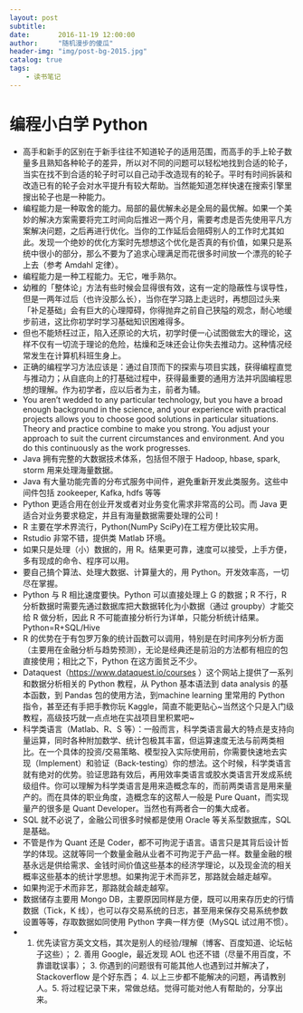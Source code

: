 ```yaml
---
layout: post
subtitle:
date:       2016-11-19 12:00:00
author:     "随机漫步的傻瓜"
header-img: "img/post-bg-2015.jpg"
catalog: true
tags:
    - 读书笔记
---
```


# 编程小白学 Python

- 高手和新手的区别在于新手往往不知道轮子的适用范围，而高手的手上轮子数量多且熟知各种轮子的差异，所以对不同的问题可以轻松地找到合适的轮子，当实在找不到合适的轮子时可以自己动手改造现有的轮子。平时有时间拆装和改造已有的轮子会对水平提升有较大帮助。当然能知道怎样快速在搜索引擎里搜出轮子也是一种能力。
- 编程能力是一种取舍的能力。局部的最优解未必是全局的最优解。如果一个美妙的解决方案需要将完工时间向后推迟一两个月，需要考虑是否先使用平凡方案解决问题，之后再进行优化。当你的工作延后会阻碍别人的工作时尤其如此。发现一个绝妙的优化方案时先想想这个优化是否真的有价值，如果只是系统中很小的部分，那么不要为了追求心理满足而花很多时间放一个漂亮的轮子上去（参考 Amdahl 定律）。
- 编程能力是一种工程能力。无它，唯手熟尔。
- 幼稚的「整体论」方法有些时候会显得很有效，这有一定的隐蔽性与误导性，但是一两年过后（也许没那么长），当你在学习路上走远时，再想回过头来「补足基础」会有巨大的心理障碍，你得抛弃之前自己狭隘的观念，耐心地缓步前进，这比你初学时学习基础知识困难得多。
- 但也不能矫枉过正，陷入还原论的大坑，初学时便一心试图做宏大的理论，这样不仅有一切流于理论的危险，枯燥和乏味还会让你失去推动力。这种情况经常发生在计算机科班生身上。
- 正确的编程学习方法应该是：通过自顶而下的探索与项目实践，获得编程直觉与推动力；从自底向上的打基础过程中，获得最重要的通用方法并巩固编程思想的理解。作为初学者，应以后者为主，前者为辅。
- You aren’t wedded to any particular technology, but you have a broad enough background in the science, and your experience with practical projects allows you to choose good solutions in particular situations. Theory and practice combine to make you strong. You adjust your approach to suit the current circumstances and environment. And you do this continuously as the work progresses.
- Java 拥有完整的大数据技术体系，包括但不限于 Hadoop, hbase, spark, storm 用来处理海量数据。
- Java 有大量功能完善的分布式服务中间件，避免重新开发此类服务。这些中间件包括 zookeeper, Kafka, hdfs 等等
- Python 更适合用在创业开发或者对业务变化需求非常高的公司。而 Java 更适合对业务要求稳定，并且有海量数据需要处理的公司！
- R 主要在学术界流行，Python(NumPy SciPy)在工程方便比较实用。
- Rstudio 非常不错，提供类 Matlab 环境。
- 如果只是处理（小）数据的，用 R。结果更可靠，速度可以接受，上手方便，多有现成的命令、程序可以用。
- 要自己搞个算法、处理大数据、计算量大的，用 Python。开发效率高，一切尽在掌握。
- Python 与 R 相比速度要快。Python 可以直接处理上 G 的数据；R 不行，R 分析数据时需要先通过数据库把大数据转化为小数据（通过 groupby）才能交给 R 做分析，因此 R 不可能直接分析行为详单，只能分析统计结果。Python=R+SQL/Hive
- R 的优势在于有包罗万象的统计函数可以调用，特别是在时间序列分析方面（主要用在金融分析与趋势预测），无论是经典还是前沿的方法都有相应的包直接使用；相比之下，Python 在这方面贫乏不少。
- Dataquest（https://www.dataquest.io/courses ）这个网站上提供了一系列和数据分析相关的 Python 教程，从 Python 基本语法到 data analysis 的基本函数，到 Pandas 包的使用方法，到machine learning 里常用的 Python 指令，甚至还有手把手教你玩 Kaggle，简直不能更贴心~当然这个只是入门级教程，高级技巧就一点点地在实战项目里积累吧~
- 科学类语言（Matlab、R、S 等）：一般而言，科学类语言最大的特点是支持向量运算，同时各种附加数学、统计包极其丰富，但运算速度无法与前两类相比。在一个具体的投资/交易策略、模型投入实际使用前，你需要快速地去实现（Implement）和验证（Back-testing）你的想法。这个时候，科学类语言就有绝对的优势。验证思路有效后，再用效率类语言或胶水类语言开发成系统级组件。你可以理解为科学类语言是用来造概念车的，而前两类语言是用来量产的。而在具体的职业角度，造概念车的这帮人一般是 Pure Quant，而实现量产的很多是 Quant Developer。当然也有两者合一的集大成者。
- SQL 就不必说了，金融公司很多时候都是使用 Oracle 等关系型数据库，SQL 是基础。
- 不管是作为 Quant 还是 Coder，都不可拘泥于语言。语言只是其背后设计哲学的体现。这就等同一个数量金融从业者不可拘泥于产品一样。数量金融的根基永远是供给需求、金钱时间价值这些基本的经济学理论，以及现金流的相关概率这些基本的统计学思想。如果拘泥于术而非艺，那路就会越走越窄。
- 如果拘泥于术而非艺，那路就会越走越窄。
- 数据储存主要用 Mongo DB，主要原因同样是方便，既可以用来存历史的行情数据（Tick，K 线），也可以存交易系统的日志，甚至用来保存交易系统参数设置等等，存取数据如同使用 Python 字典一样方便（MySQL 试过用不惯）。
- 1. 优先读官方英文文档，其次是别人的经验/理解（博客、百度知道、论坛帖子这些）； 2. 善用 Google，最近发现 AOL 也还不错（尽量不用百度，不靠谱耽误事）； 3. 你遇到的问题很有可能其他人也遇到过并解决了，Stackoverflow 是个好东西； 4. 以上三步都不能解决的问题，再请教别人。5. 将过程记录下来，常做总结。觉得可能对他人有帮助的，分享出来。
